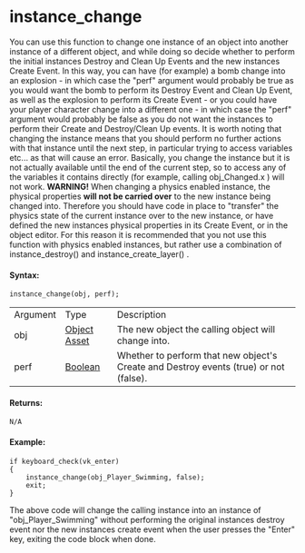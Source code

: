 # instance_change

You can use this function to change one instance of an object into
another instance of a different object, and while doing so decide
whether to perform the initial instances Destroy and Clean Up Events and
the new instances Create Event. In this way, you can have (for example)
a bomb change into an explosion - in which case the "perf" argument
would probably be true as you would want the bomb to perform its Destroy
Event and Clean Up Event, as well as the explosion to perform its Create
Event - or you could have your player character change into a different
one - in which case the "perf" argument would probably be false as you
do not want the instances to perform their Create and Destroy/Clean Up
events. It is worth noting that changing the instance means that you
should perform no further actions with that instance until the next
step, in particular trying to access variables etc... as that will cause
an error. Basically, you change the instance but it is not actually
available until the end of the current step, so to access any of the
variables it contains directly (for example, calling obj_Changed.x )
will not work. **WARNING!** When changing a physics enabled instance,
the physical properties **will not be carried over** to the new instance
being changed into. Therefore you should have code in place to
"transfer" the physics state of the current instance over to the new
instance, or have defined the new instances physical properties in its
Create Event, or in the object editor. For this reason it is recommended
that you not use this function with physics enabled instances, but
rather use a combination of instance_destroy() and
instance_create_layer() .

#### Syntax:

``` gml
instance_change(obj, perf);
```

|          |                                                                            |                                                                                       |
|----------|----------------------------------------------------------------------------|---------------------------------------------------------------------------------------|
| Argument | Type                                                                       | Description                                                                           |
| obj      |  [Object Asset](../../../../../The_Asset_Editors/Objects)              | The new object the calling object will change into.                                   |
| perf     |  [Boolean](../../../../../GameMaker_Language/GML_Overview/Data_Types)  | Whether to perform that new object's Create and Destroy events (true) or not (false). |

#### Returns:

``` gml
N/A
```

#### Example:

``` gml
if keyboard_check(vk_enter)
{
    instance_change(obj_Player_Swimming, false);
    exit;
}
```

The above code will change the calling instance into an instance of
"obj_Player_Swimming" without performing the original instances destroy
event nor the new instances create event when the user presses the
"Enter" key, exiting the code block when done.
